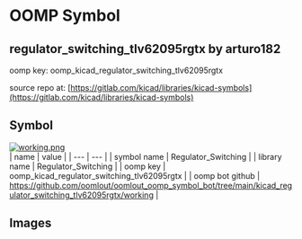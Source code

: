# OOMP Symbol  
## regulator_switching_tlv62095rgtx  by arturo182  
  
oomp key: oomp_kicad_regulator_switching_tlv62095rgtx  
  
source repo at: [https://gitlab.com/kicad/libraries/kicad-symbols](https://gitlab.com/kicad/libraries/kicad-symbols)  
## Symbol  
  
[![working.png](working_600.png)](working.png)  
| name | value | 
| --- | --- | 
| symbol name | Regulator_Switching | 
| library name | Regulator_Switching | 
| oomp key | oomp_kicad_regulator_switching_tlv62095rgtx | 
| oomp bot github | https://github.com/oomlout/oomlout_oomp_symbol_bot/tree/main/kicad_regulator_switching_tlv62095rgtx/working | 
## Images  
